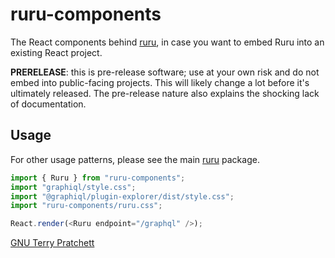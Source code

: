 # ruru-components

The React components behind [ruru][], in case you want to embed Ruru into an
existing React project.

**PRERELEASE**: this is pre-release software; use at your own risk and do not
embed into public-facing projects. This will likely change a lot before it's
ultimately released. The pre-release nature also explains the shocking lack of
documentation.

## Usage

For other usage patterns, please see the main [ruru][] package.

```js
import { Ruru } from "ruru-components";
import "graphiql/style.css";
import "@graphiql/plugin-explorer/dist/style.css";
import "ruru-components/ruru.css";

React.render(<Ruru endpoint="/graphql" />);
```

[GNU Terry Pratchett](http://www.gnuterrypratchett.com/)

[ruru]: https://www.npmjs.com/package/ruru
